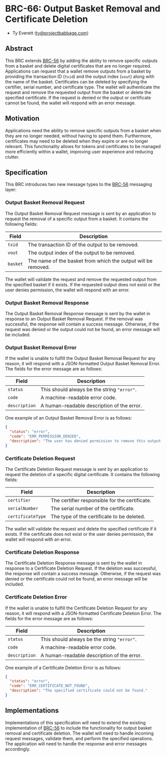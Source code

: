 # BRC-66: Output Basket Removal and Certificate Deletion

- Ty Everett (ty@projectbabbage.com)

## Abstract

This BRC extends [BRC-56](./0056.md) by adding the ability to remove specific outputs from a basket and delete digital certificates that are no longer required. Applications can request that a wallet remove outputs from a basket by providing the transaction ID (`txid`) and the output index (`vout`) along with the name of the basket. Certificates can be deleted by specifying the certifier, serial number, and certificate type. The wallet will authenticate the request and remove the requested output from the basket or delete the specified certificate. If the request is denied or the output or certificate cannot be found, the wallet will respond with an error message.

## Motivation

Applications need the ability to remove specific outputs from a basket when they are no longer needed, without having to spend them. Furthermore, certificates may need to be deleted when they expire or are no longer relevant. This functionality allows for tokens and certificates to be managed more efficiently within a wallet, improving user experience and reducing clutter.

## Specification

This BRC introduces two new message types to the [BRC-56](./0056.md) messaging layer:

### Output Basket Removal Request

The Output Basket Removal Request message is sent by an application to request the removal of a specific output from a basket. It contains the following fields:

Field     | Description
--------- | -----------
`txid`    | The transaction ID of the output to be removed.
`vout`    | The output index of the output to be removed.
`basket`  | The name of the basket from which the output will be removed.

The wallet will validate the request and remove the requested output from the specified basket if it exists. If the requested output does not exist or the user denies permission, the wallet will respond with an error.

### Output Basket Removal Response

The Output Basket Removal Response message is sent by the wallet in response to an Output Basket Removal Request. If the removal was successful, the response will contain a success message. Otherwise, if the request was denied or the output could not be found, an error message will be included.

### Output Basket Removal Error

If the wallet is unable to fulfill the Output Basket Removal Request for any reason, it will respond with a JSON-formatted Output Basket Removal Error. The fields for the error message are as follows:

Field          | Description
-------------- | -----------------------------
`status`       | This should always be the string `"error"`.
`code`         | A machine-readable error code.
`description`  | A human-readable description of the error.

One example of an Output Basket Removal Error is as follows:

```json
{
  "status": "error",
  "code": "ERR_PERMISSION_DENIED",
  "description": "The user has denied permission to remove this output from the basket."
}
```

### Certificate Deletion Request

The Certificate Deletion Request message is sent by an application to request the deletion of a specific digital certificate. It contains the following fields:

Field             | Description
------------------|-------------------------
`certifier`       | The certifier responsible for the certificate.
`serialNumber`    | The serial number of the certificate.
`certificateType` | The type of the certificate to be deleted.

The wallet will validate the request and delete the specified certificate if it exists. If the certificate does not exist or the user denies permission, the wallet will respond with an error.

### Certificate Deletion Response

The Certificate Deletion Response message is sent by the wallet in response to a Certificate Deletion Request. If the deletion was successful, the response will contain a success message. Otherwise, if the request was denied or the certificate could not be found, an error message will be included.

### Certificate Deletion Error

If the wallet is unable to fulfill the Certificate Deletion Request for any reason, it will respond with a JSON-formatted Certificate Deletion Error. The fields for the error message are as follows:

Field          | Description
-------------- | -----------------------------
`status`       | This should always be the string `"error"`.
`code`         | A machine-readable error code.
`description`  | A human-readable description of the error.

One example of a Certificate Deletion Error is as follows:

```json
{
  "status": "error",
  "code": "ERR_CERTIFICATE_NOT_FOUND",
  "description": "The specified certificate could not be found."
}
```

## Implementations

Implementations of this specification will need to extend the existing implementation of [BRC-56](./0056.md) to include the functionality for output basket removal and certificate deletion. The wallet will need to handle incoming request messages, validate them, and perform the specified operations. The application will need to handle the response and error messages accordingly.
